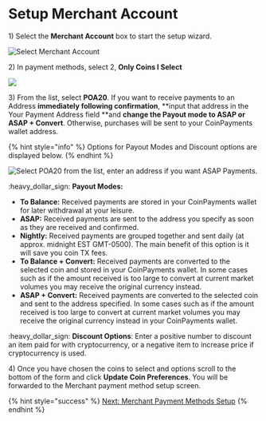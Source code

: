 # Setup Merchant Account

1\) Select the **Merchant Account** box to start the setup wizard.

![Select Merchant Account](../../.gitbook/assets/merchant\_account.png)

2\) In payment methods, select 2, **Only Coins I Select**

![](../../.gitbook/assets/payment\_methods.png)

3\) From the list, select **POA20**. If you want to receive payments to an Address **immediately following confirmation**, **input that address in the Your Payment Address field **and **change the Payout mode to ASAP or ASAP + Convert**. Otherwise, purchases will be sent to your CoinPayments wallet address.&#x20;

{% hint style="info" %}
Options for Payout Modes and Discount options are displayed below.
{% endhint %}

![Select POA20 from the list, enter an address if you want ASAP Payments.](../../.gitbook/assets/poa20.png)

:heavy\_dollar\_sign: **Payout Modes:**

* **To Balance:** Received payments are stored in your CoinPayments wallet for later withdrawal at your leisure.
* **ASAP:** Received payments are sent to the address you specify as soon as they are received and confirmed.
* **Nightly:** Received payments are grouped together and sent daily (at approx. midnight EST GMT-0500). The main benefit of this option is it will save you coin TX fees.
* **To Balance + Convert:** Received payments are converted to the selected coin and stored in your CoinPayments wallet. In some cases such as if the amount received is too large to convert at current market volumes you may receive the original currency instead.
* **ASAP + Convert:** Received payments are converted to the selected coin and sent to the address specified. In some cases such as if the amount received is too large to convert at current market volumes you may receive the original currency instead in your CoinPayments wallet.

:heavy\_dollar\_sign: **Discount Options**: Enter a positive number to discount an item paid for with cryptocurrency, or a negative item to increase price if cryptocurrency is used.

4\) Once you have chosen the coins to select and options scroll to the bottom of the form and click **Update Coin Preferences**. You will be forwarded to the Merchant payment method setup screen.

{% hint style="success" %}
[Next: Merchant Payment Methods Setup](merchant-payment-method-setup.md)
{% endhint %}
